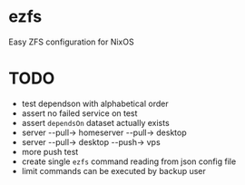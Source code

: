 # ezfs

Easy ZFS configuration for NixOS

# TODO

- test dependson with alphabetical order
- assert no failed service on test
- assert `dependsOn` dataset actually exists
- server --pull-> homeserver --pull-> desktop
- server --pull-> desktop --push-> vps
- more push test
- create single `ezfs` command reading from json config file
- limit commands can be executed by backup user
